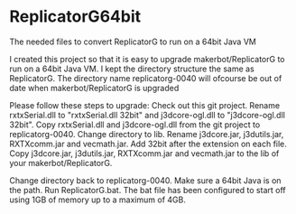 ReplicatorG64bit
================

The needed files to convert ReplicatorG to run on a 64bit Java VM

I created this project so that it is easy to upgrade makerbot/ReplicatorG to run on a 64bit Java VM.  I kept the directory structure the same as ReplicatorG.  The directory name replicatorg-0040 will ofcourse be out of date when makerbot/ReplicatorG is upgraded

Please follow these steps to upgrade:
Check out this git project.
Rename rxtxSerial.dll to "rxtxSerial.dll 32bit" and j3dcore-ogl.dll to "j3dcore-ogl.dll 32bit".
Copy rxtxSerial.dll and j3dcore-ogl.dll from the git project to replicatorg-0040.
Change directory to lib.
Rename j3dcore.jar, j3dutils.jar, RXTXcomm.jar and vecmath.jar.  Add 32bit after the extension on each file.
Copy j3dcore.jar, j3dutils.jar, RXTXcomm.jar and vecmath.jar to the lib of your makerbot/ReplicatorG.

Change directory back to replicatorg-0040.
Make sure a 64bit Java is on the path.
Run ReplicatorG.bat.
The bat file has been configured to start off using 1GB of memory up to a maximum of 4GB.